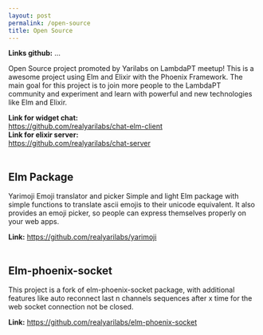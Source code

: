 ```yaml
---
layout: post
permalink: /open-source
title: Open Source
---
```

**Links github:** 
...

Open Source project promoted by Yarilabs on LambdaPT meetup!
This is a awesome project using Elm and Elixir with the Phoenix Framework.
The main goal for this project is to join more people to the LambdaPT community and experiment and learn with powerful and new technologies like Elm and Elixir.

**Link for widget chat:**<br>
<https://github.com/realyarilabs/chat-elm-client><br>
**Link for elixir server:**<br>
<https://github.com/realyarilabs/chat-server><br><br>

## Elm Package

Yarimoji 
Emoji translator and picker
Simple and light Elm package with simple functions to translate ascii emojis to their unicode equivalent. 
It also provides an emoji picker, so people can express themselves properly on your web apps.  

**Link:**
<https://github.com/realyarilabs/yarimoji><br><br>

## Elm-phoenix-socket

This project is a fork of elm-phoenix-socket package, with additional features like auto reconnect last n channels sequences after x time for the web socket connection not be closed. 

**Link:**
<https://github.com/realyarilabs/elm-phoenix-socket>
